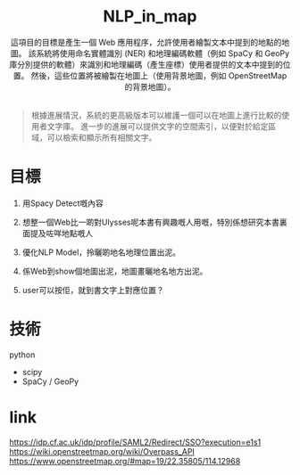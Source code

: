 <h1 align="center"><b>NLP_in_map</b></h1>

<main style="text-align: center;">
這項目的目標是產生一個 Web 應用程序，允許使用者繪製文本中提到的地點的地圖。
該系統將使用命名實體識別 (NER) 和地理編碼軟體（例如 SpaCy 和 GeoPy 庫分別提供的軟體）來識別和地理編碼（產生座標）使用者提供的文本中提到的位置。
然後，這些位置將被繪製在地圖上（使用背景地圖，例如 OpenStreetMap 的背景地圖）。
</main>

<br/>

> 根據進展情況，系統的更高級版本可以維護一個可以在地圖上進行比較的使用者文字庫。
> 進一步的進展可以提供文字的空間索引，以便對於給定區域，可以檢索和顯示所有相關文字。


# 目標
1. 用Spacy Detect嘅內容
2.  想整一個Web比一啲對Ulysses呢本書有興趣嘅人用嘅，特別係想研究本書裏面提及咗咩地點嘅人

1. 優化NLP Model，拎曬啲地名地理位置出泥。
2. 係Web到show個地圖出泥，地圖畫曬地名地方出泥。
3. user可以按佢，就到書文字上對應位置？

# 技術
python 
- scipy
- SpaCy / GeoPy

# link
https://idp.cf.ac.uk/idp/profile/SAML2/Redirect/SSO?execution=e1s1
https://wiki.openstreetmap.org/wiki/Overpass_API
https://www.openstreetmap.org/#map=19/22.35805/114.12968
